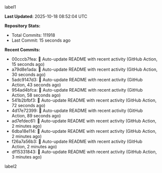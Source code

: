 
label1 
<!-- ACTIVITY_START -->
**Last Updated:** 2025-10-18 08:52:04 UTC

**Repository Stats:**
- Total Commits: 111918
- Last Commit: 15 seconds ago

**Recent Commits:**
- 00cccb7fea: 🤖 Auto-update README with recent activity (GitHub Action, 15 seconds ago)
- a79d8e1ada: 🤖 Auto-update README with recent activity (GitHub Action, 30 seconds ago)
- 5adc9147d3: 🤖 Auto-update README with recent activity (GitHub Action, 43 seconds ago)
- 954ad4bfca: 🤖 Auto-update README with recent activity (GitHub Action, 58 seconds ago)
- 541b2bfbf3: 🤖 Auto-update README with recent activity (GitHub Action, 72 seconds ago)
- 4d17e72399: 🤖 Auto-update README with recent activity (GitHub Action, 89 seconds ago)
- ad7efdec61: 🤖 Auto-update README with recent activity (GitHub Action, 2 minutes ago)
- 6dba18e114: 🤖 Auto-update README with recent activity (GitHub Action, 2 minutes ago)
- f26a7a56b3: 🤖 Auto-update README with recent activity (GitHub Action, 2 minutes ago)
- df15331843: 🤖 Auto-update README with recent activity (GitHub Action, 3 minutes ago)
<!-- ACTIVITY_END -->

label2
